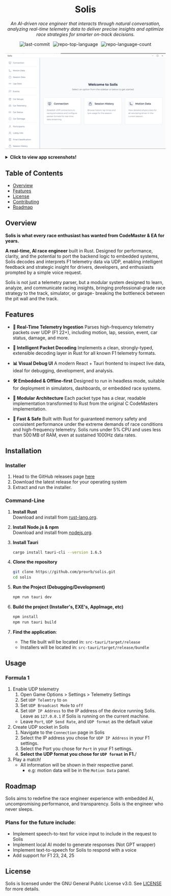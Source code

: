 
<div style="max-width: 700px; margin: 20px auto; text-align: center;">
  <h1>Solis</h1>
  <p><em>An AI-driven race engineer that interacts through natural conversation, analyzing real-time telemetry data to deliver precise insights and optimize race strategies for smarter on-track decisions.</em></p>

  <img alt="last-commit" src="https://img.shields.io/github/last-commit/provrb/solis?style=flat&logo=git&logoColor=white&color=0080ff" style="margin-right: 6px;">
  <img alt="repo-top-language" src="https://img.shields.io/github/languages/top/provrb/solis?style=flat&color=0080ff" style="margin-right: 6px;">
  <img alt="repo-language-count" src="https://img.shields.io/github/languages/count/provrb/solis?style=flat&color=0080ff">
</div>

![](/docs/home.png)

<details>
   <summary><b>Click to view app screenshots!</b></summary>

   ![](/docs/home.png)
   <p align="center"><em>Home Screen</em></p>

   ![](/docs/connect.png)
   <p align="center"><em>Connection Screen</em></p>

   ![](/docs/car_damage.png)
   <p align="center"><em>Car Damage Telemtry Updates</em></p>

   ![](/docs/motion_data.png)
   <p align="center"><em>Motion Data Telemtry Updates</em></p>

   ![](/docs/session_data.png)
   <p align="center"><em>Session Data Telemtry Updates</em></p>  
</details>

## Table of Contents
- [Overview](#overview)
- [Features](#features)
- [License](#license)
- [Contributing](#contributing)
- [Roadmap](#roadmap)

## Overview
**Solis is what every race enthusiast has wanted from CodeMaster & EA for years.**

**A real-time, AI race engineer** built in Rust. Designed for performance, clarity, and the potential to port the backend logic to embedded systems, Solis decodes and interprets F1 telemetry data via UDP, enabling intelligent feedback and strategic insight for drivers, developers, and enthusiasts prompted by a simple voice request.

Solis is not just a telemetry parser, but a modular system designed to learn, analyze, and communicate racing insights, bringing professional-grade race strategy to the track, simulator, or garage- breaking the bottleneck between the pit wall and the track.

## Features
- **📡 Real-Time Telemetry Ingestion** Parses high-frequency telemetry packets over UDP (F1 22+), including motion, lap, session, event, car status, damage, and more.

- **🧠 Intelligent Packet Decoding**  Implements a clean, strongly-typed, extensible decoding layer in Rust for all known F1 telemetry formats.

- **📊 Visual Debug UI**  A modern React + Tauri frontend to inspect live data, ideal for debugging, development, and analysis.

- **🛠️ Embedded & Offline-first**  Designed to run in headless mode, suitable for deployment in simulators, dashboards, or embedded race systems.

- **📁 Modular Architecture**  Each packet type has a clear, readable implementation transformed to Rust from the original C CodeMasters implementation.

- **🚀 Fast & Safe**  Built with Rust for guaranteed memory safety and consistent performance under the extreme demands of race conditions and high-frequency telemetry. Solis runs under 5% CPU and uses less than 500 MB of RAM, even at sustained 1000Hz data rates.


## Installation

### Installer

1. Head to the GitHub releases page [here](https://github.com/provrb/solis/releases)
2. Download the latest release for your operating system
3. Extract and run the installer.

### Command-Line

1. **Install Rust**  
   Download and install from [rust-lang.org](https://www.rust-lang.org/tools/install).

1. **Install Node.js & npm**  
   Download and install from [nodejs.org](https://nodejs.org/en/download).

3. **Install Tauri**

   ```sh
   cargo install tauri-cli --version 1.6.5
   ```

4. **Clone the repository**

   ```sh
   git clone https://github.com/provrb/solis.git
   cd solis
   ```

5. **Run the Project (Debugging/Development)**
   ```sh
   npm run tauri dev
   ```

5. **Build the project (Installer's, EXE's, AppImage, etc)**

   ```sh
   npm install
   npm run tauri build
   ```

6. **Find the application**:

   - The file built will be located in: `src-tauri/target/release`
   - Installers will be located in: `src-tauri/target/release/bundle`

## Usage
### Formula 1
1. Enable UDP telemetry
    1. Open Game Options > Settings > Telemetry Settings
    2. Set `UDP Telemtry` to `on`
    3. Set `UDP Broadcast Mode` to `off`
    4. Set `UDP IP Address` to the IP address of the device running Solis. Leave as `127.0.0.1` if Solis is running on the current machine.
    - Leave `Port`, `UDP Send Rate`, and `UDP format` as the default value
2. Create UDP socket in Solis
    1. Navigate to the `Connection` page in Solis
    2. Select the IP address you chose for `UDP IP Address` in your F1 settings. 
    3. Select the Port you chose for `Port` in your F1 settings. 
    4. **Select the UDP format you chose for `UDP format` in F1.**/
3. Play a match!
    - All information will be shown in their respective panel.
        - e.g: motion data will be in the `Motion Data` panel.

## Roadmap
Solis aims to redefine the race engineer experience with embedded AI, uncompromising performance, and transparency. Solis is the engineer who never sleeps.

### Plans for the future include:
- Implement speech-to-text for voice input to include in the request to Solis
- Implement local AI model to generate responses (Not GPT wrapper)
- Implement text-to-speech for Solis to respond with a voice
- Add support for F1 23, 24, 25

## License
Solis is licensed under the GNU General Public License v3.0. See [LICENSE](/LICENSE.md) for more details.